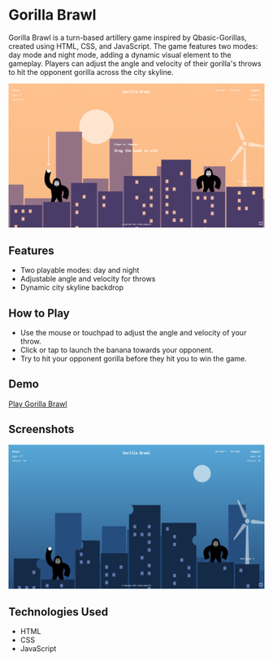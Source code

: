 # Gorilla Brawl

Gorilla Brawl is a turn-based artillery game inspired by Qbasic-Gorillas, created using HTML, CSS, and JavaScript. The game features two modes: day mode and night mode, adding a dynamic visual element to the gameplay. Players can adjust the angle and velocity of their gorilla's throws to hit the opponent gorilla across the city skyline.

![Day Mode](gorillass2.png)

## Features
- Two playable modes: day and night
- Adjustable angle and velocity for throws
- Dynamic city skyline backdrop

## How to Play
- Use the mouse or touchpad to adjust the angle and velocity of your throw.
- Click or tap to launch the banana towards your opponent.
- Try to hit your opponent gorilla before they hit you to win the game.

## Demo
[Play Gorilla Brawl](link_to_play_game)

## Screenshots

![Night Mode](gorillass.png)

## Technologies Used
- HTML
- CSS
- JavaScript
